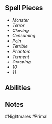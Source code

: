 ## Spell Pieces
- *Monster*
- *Terror*
- *Clawing*
- *Consuming*
- *Pain*
- *Terrible*
- *Phantom*
- *Torment*
- *Grasping*
- *10*
- *11*


## Abilities


## Notes
#Nightmares #Primal 